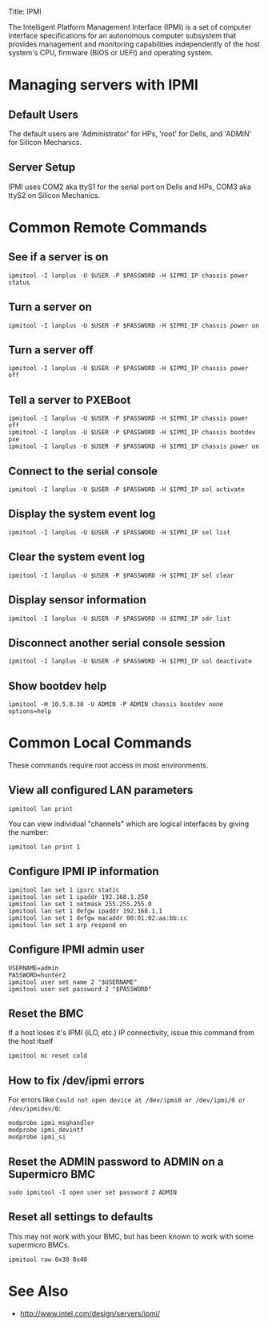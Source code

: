 Title: IPMI

The Intelligent Platform Management Interface (IPMI) is a set of computer interface specifications for an autonomous computer subsystem that provides management and monitoring capabilities independently of the host system's CPU, firmware (BIOS or UEFI) and operating system.

# Managing servers with IPMI

## Default Users

The default users are 'Administrator' for HPs, 'root' for Dells, and 'ADMIN' for Silicon Mechanics.

## Server Setup

IPMI uses COM2 aka ttyS1 for the serial port on Dells and HPs, COM3 aka ttyS2 on Silicon Mechanics.

# Common Remote Commands

## See if a server is on

```
ipmitool -I lanplus -U $USER -P $PASSWORD -H $IPMI_IP chassis power status
```

## Turn a server on

```
ipmitool -I lanplus -U $USER -P $PASSWORD -H $IPMI_IP chassis power on
```

## Turn a server off

```
ipmitool -I lanplus -U $USER -P $PASSWORD -H $IPMI_IP chassis power off
```

## Tell a server to PXEBoot

```
ipmitool -I lanplus -U $USER -P $PASSWORD -H $IPMI_IP chassis power off
ipmitool -I lanplus -U $USER -P $PASSWORD -H $IPMI_IP chassis bootdev pxe
ipmitool -I lanplus -U $USER -P $PASSWORD -H $IPMI_IP chassis power on
```

## Connect to the serial console

```
ipmitool -I lanplus -U $USER -P $PASSWORD -H $IPMI_IP sol activate
```

## Display the system event log

```
ipmitool -I lanplus -U $USER -P $PASSWORD -H $IPMI_IP sel list
```

## Clear the system event log

```
ipmitool -I lanplus -U $USER -P $PASSWORD -H $IPMI_IP sel clear
```

## Display sensor information

```
ipmitool -I lanplus -U $USER -P $PASSWORD -H $IPMI_IP sdr list
```

## Disconnect another serial console session

```
ipmitool -I lanplus -U $USER -P $PASSWORD -H $IPMI_IP sol deactivate
```

## Show bootdev help

```
ipmitool -H 10.5.8.30 -U ADMIN -P ADMIN chassis bootdev none options=help
```

# Common Local Commands

These commands require root access in most environments.

## View all configured LAN parameters

```
ipmitool lan print
```

You can view individual "channels" which are logical interfaces by giving the number:

```
ipmitool lan print 1
```

## Configure IPMI IP information

```
ipmitool lan set 1 ipsrc static
ipmitool lan set 1 ipaddr 192.168.1.250
ipmitool lan set 1 netmask 255.255.255.0
ipmitool lan set 1 defgw ipaddr 192.168.1.1
ipmitool lan set 1 defgw macaddr 00:01:02:aa:bb:cc
ipmitool lan set 1 arp respond on
```

## Configure IPMI admin user

```
USERNAME=admin
PASSWORD=hunter2
ipmitool user set name 2 "$USERNAME"
ipmitool user set password 2 "$PASSWORD"
```

## Reset the BMC

If a host loses it's IPMI (iLO, etc.) IP connectivity, issue this command from the host itself

```
ipmitool mc reset cold
```

## How to fix /dev/ipmi errors

For errors like `Could not open device at /dev/ipmi0 or /dev/ipmi/0 or /dev/ipmidev/0`:

```
modprobe ipmi_msghandler
modprobe ipmi_devintf
modprobe ipmi_si
```

## Reset the ADMIN password to ADMIN on a Supermicro BMC

```
sudo ipmitool -I open user set password 2 ADMIN
```

## Reset all settings to defaults

This may not work with your BMC, but has been known to work with some supermicro BMCs.

```
ipmitool raw 0x30 0x40
```

# See Also

- <http://www.intel.com/design/servers/ipmi/>
